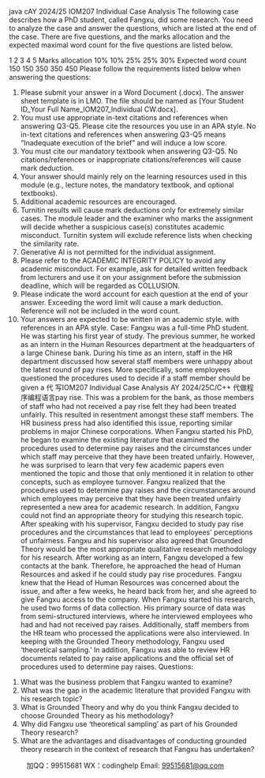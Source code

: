 java cAY 2024/25 IOM207 Individual Case Analysis 
The following case   describes how a PhD student, called Fangxu, did some research. You need to analyze the case and answer the questions, which are listed at the end of the case. There are five questions, and the marks allocation and the expected maximal word count for the five questions are listed below.

1 
2 
3 
4 
5 
Marks allocation 
10% 
10% 
25% 
25% 
30% 
Expected word count  
150 
150 
350 
350 
450 
Please follow the requirements listed below when answering the questions: 
1.   Please submit your answer in a Word Document (.docx). The answer sheet template is in LMO. The file should be named as [Your Student ID_Your Full Name_IOM207_Individual CW.docx]. 
2.   You must use appropriate in-text citations and references when answering Q3-Q5. Please cite the resources you use in an APA style. No in-text citations and references when answering Q3-Q5 means “Inadequate execution of the brief” and will induce a low score.
3.   You must cite our mandatory textbook when answering Q3-Q5. No citations/references or inappropriate citations/references will cause mark deduction.
4.   Your answer should mainly rely on the learning resources used in this module (e.g., lecture notes, the mandatory textbook, and optional textbooks).
5.   Additional academic resources are encouraged.
6. Turnitin results will cause mark deductions only for extremely similar cases. The module leader and the examiner who marks the assignment will decide whether a suspicious case(s) constitutes academic misconduct. Turnitin system will exclude reference lists when checking the similarity rate.
7. Generative AI is not permitted for the individual assignment.
8.   Please refer to the ACADEMIC INTEGRITY POLICY to avoid any academic misconduct. For example, ask for detailed written feedback from lecturers and use it on your assignment before the submission deadline, which will be regarded as COLLUSION.
9.   Please indicate the word account for each question at the end of your answer. Exceeding the word limit will cause a mark deduction. Reference will not be included in the word count.
10.   Your answers are expected to be written in an academic style. with references in an APA style.
Case: 
Fangxu was a full-time PhD student. He was starting his first year of study. The previous summer, he worked as an intern in the Human Resources department at the headquarters of a large Chinese bank. During his time as an intern, staff in the HR department discussed how several staff members were unhappy about the latest round of pay rises. More specifically, some employees questioned the procedures used to decide if a staff member should be given a 代 写IOM207 Individual Case Analysis AY 2024/25C/C++
代做程序编程语言pay rise. This was a problem for the bank, as those members of staff who had not received a pay rise felt they had been treated unfairly. This resulted in resentment amongst these staff members. The HR business press had also identified this issue, reporting similar problems in major Chinese corporations.
When Fangxu started his PhD, he began to examine the existing literature that examined the procedures used to determine pay raises and the circumstances under which staff may perceive that they have been treated unfairly. However, he was surprised to learn that very few academic papers even mentioned the topic and those that only mentioned it in relation to other concepts, such as employee turnover. Fangxu realized that the procedures used to determine pay raises and the circumstances around which employees may perceive that they have been treated unfairly represented a new area for academic research. In addition, Fangxu could not find an appropriate theory for studying this research topic.
After speaking with his supervisor, Fangxu decided to study pay rise procedures and the circumstances that lead to employees' perceptions of unfairness. Fangxu and his supervisor also agreed that Grounded Theory would be the most appropriate qualitative research methodology for his research.
After working as an intern, Fangxu developed a few contacts at the bank. Therefore, he approached the head of Human Resources and asked if he could study pay rise procedures. Fangxu knew that the Head of Human Resources was concerned about the issue, and after a few weeks, he heard back from her, and she agreed to give Fangxu access to the company.
When Fangxu started his research, he used two forms of data collection. His primary source of data was from semi-structured interviews, where he interviewed employees who had and had not received pay raises. Additionally, staff members from the HR team who processed the applications were also interviewed. In keeping with the Grounded Theory methodology, Fangxu used ‘theoretical sampling.’ In addition, Fangxu was able to review HR documents related to pay raise applications and the official set of procedures used to determine pay raises.
Questions: 
1)   What was the business problem that Fangxu wanted to examine?
2)   What was the gap in the academic literature that provided Fangxu with his research topic?
3)   What is Grounded Theory and why do you think Fangxu decided to choose Grounded Theory as his methodology?
4)   Why did Fangxu use ‘theoretical sampling’ as part of his Grounded Theory research?
5)   What are the advantages and disadvantages of conducting grounded theory research in the context of research that Fangxu has undertaken?



         
加QQ：99515681  WX：codinghelp  Email: 99515681@qq.com
